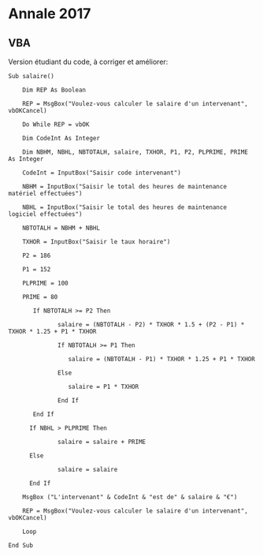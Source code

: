 # Annale 2017

## VBA
Version étudiant du code, à corriger et améliorer:





	Sub salaire()

		Dim REP As Boolean

		REP = MsgBox("Voulez-vous calculer le salaire d'un intervenant", vbOKCancel)

		Do While REP = vbOK

		Dim CodeInt As Integer

		Dim NBHM, NBHL, NBTOTALH, salaire, TXHOR, P1, P2, PLPRIME, PRIME As Integer

		CodeInt = InputBox("Saisir code intervenant")

		NBHM = InputBox("Saisir le total des heures de maintenance matériel effectuées")

		NBHL = InputBox("Saisir le total des heures de maintenance logiciel effectuées")

		NBTOTALH = NBHM + NBHL

		TXHOR = InputBox("Saisir le taux horaire")

		P2 = 186

		P1 = 152

		PLPRIME = 100

		PRIME = 80

		   If NBTOTALH >= P2 Then

				  salaire = (NBTOTALH - P2) * TXHOR * 1.5 + (P2 - P1) * TXHOR * 1.25 + P1 * TXHOR

				  If NBTOTALH >= P1 Then

					 salaire = (NBTOTALH - P1) * TXHOR * 1.25 + P1 * TXHOR

				  Else

					 salaire = P1 * TXHOR

				  End If

		   End If

		  If NBHL > PLPRIME Then

				  salaire = salaire + PRIME

		  Else

				  salaire = salaire

		  End If

		MsgBox ("L'intervenant" & CodeInt & "est de" & salaire & "€")

		REP = MsgBox("Voulez-vous calculer le salaire d'un intervenant", vbOKCancel)

		Loop

	End Sub 

